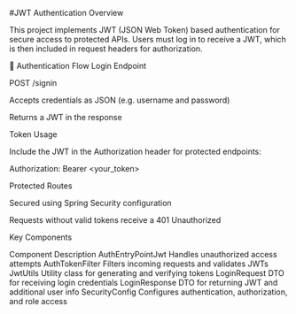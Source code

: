 
#JWT Authentication Overview

This project implements JWT (JSON Web Token) based authentication for secure access to protected APIs. Users must log in to receive a JWT, which is then included in request headers for authorization.

🔑 Authentication Flow
Login Endpoint

POST /signin

Accepts credentials as JSON (e.g. username and password)

Returns a JWT in the response

Token Usage

Include the JWT in the Authorization header for protected endpoints:

Authorization: Bearer <your_token>

Protected Routes

Secured using Spring Security configuration

Requests without valid tokens receive a 401 Unauthorized

Key Components

Component	           Description
AuthEntryPointJwt	   Handles unauthorized access attempts
AuthTokenFilter	     Filters incoming requests and validates JWTs
JwtUtils	           Utility class for generating and verifying tokens
LoginRequest	       DTO for receiving login credentials
LoginResponse	       DTO for returning JWT and additional user info
SecurityConfig	     Configures authentication, authorization, and role access

